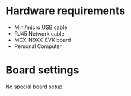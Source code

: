 Hardware requirements
=====================
- Mini/micro USB cable
- RJ45 Network cable
- MCX-N9XX-EVK board
- Personal Computer

Board settings
============
No special board setup.
